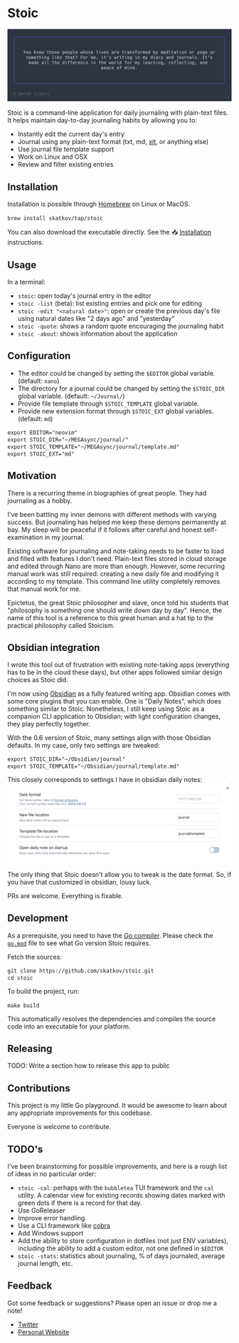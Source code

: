 # Stoic

![stoic](./demo.png)

Stoic is a command-line application for daily journaling with plain-text files. It helps maintain day-to-day journaling habits by allowing you to:

- Instantly edit the current day's entry
- Journal using any plain-text format (txt, md, [xit](https://xit.jotaen.net/), or anything else)
- Use journal file template support
- Work on Linux and OSX
- Review and filter existing entries

## Installation

Installation is possible through [Homebrew](https://brew.sh/) on Linux or MacOS.

`brew install skatkov/tap/stoic`

You can also download the executable directly. See the 📥 [Installation](INSTALL.md) instructions.

## Usage

In a terminal:

- `stoic`: open today's journal entry in the editor
- `stoic -list` (beta): list existing entries and pick one for editing
- `stoic -edit "<natural date>"`: open or create the previous day's file using natural dates like "2 days ago" and "yesterday"
- `stoic -quote`: shows a random quote encouraging the journaling habit
- `stoic -about`: shows information about the application

## Configuration

- The editor could be changed by setting the `$EDITOR` global variable. (default: `nano`)
- The directory for a journal could be changed by setting the `$STOIC_DIR` global variable. (default: `~/Journal/`)
- Provide file template through `$STOIC_TEMPLATE` global variable.
- Provide new extension format through `$STOIC_EXT` global variables. (default: `md`)

```shell
export EDITOR="neovim"
export STOIC_DIR="~/MEGAsync/journal/"
export STOIC_TEMPLATE="~/MEGAsync/journal/template.md"
export STOIC_EXT="md"
```

## Motivation

There is a recurring theme in biographies of great people. They had journaling as a hobby.

I've been battling my inner demons with different methods with varying success. But journaling has helped me keep these demons permanently at bay. My sleep will be peaceful if it follows after careful and honest self-examination in my journal.

Existing software for journaling and note-taking needs to be faster to load and filled with features I don't need. Plain-text files stored in cloud storage and edited through Nano are more than enough. However, some recurring manual work was still required: creating a new daily file and modifying it according to my template. This command line utility completely removes that manual work for me.

Epictetus, the great Stoic philosopher and slave, once told his students that "philosophy is something one should write down day by day". Hence, the name of this tool is a reference to this great human and a hat tip to the practical philosophy called Stoicism.

## Obsidian integration

I wrote this tool out of frustration with existing note-taking apps (everything has to be in the cloud these days), but other apps followed similar design choices as Stoic did.

I'm now using [Obsidian](https://obsidian.md/) as a fully featured writing app. Obsidian comes with some core plugins that you can enable. One is "Daily Notes", which does something similar to Stoic. Nonetheless, I still keep using Stoic as a companion CLI application to Obsidian; with light configuration changes, they play perfectly together.

With the 0.6 version of Stoic, many settings align with those Obsidian defaults. In my case, only two settings are tweaked:

```shell
export STOIC_DIR="~/Obsidian/journal"
export STOIC_TEMPLATE="~/Obsidian/journal/template.md"
```

This closely corresponds to settings I have in obsidian daily notes:
![obsidian daily notes config](./obsidian-daily-notes.png)

The only thing that Stoic doesn't allow you to tweak is the date format. So, if you have that customized in obsidian, lousy luck.

PRs are welcome. Everything is fixable.

## Development

As a prerequisite, you need to have the [Go compiler](https://golang.org/doc/install).
Please check the [`go.mod`](go.mod) file to see what Go version Stoic requires.

Fetch the sources:

```shell
git clone https://github.com/skatkov/stoic.git
cd stoic
```

To build the project, run:

`make build`

This automatically resolves the dependencies and compiles the source code into an executable for your platform.

## Releasing
TODO: Write a section how to release this app to public

## Contributions

This project is my little Go playground. It would be awesome to learn about any appropriate improvements for this codebase.

Everyone is welcome to contribute.

## TODO's

I've been brainstorming for possible improvements, and here is a rough list of ideas in no particular order:

- `stoic -cal`: perhaps with the `bubbletea` TUI framework and the `cal` utility. A calendar view for existing records showing dates marked with green dots if there is a record for that day.
- Use GoReleaser
- Improve error handling
- Use a CLI framework like [cobra](https://github.com/spf13/cobra)
- Add Windows support
- Add the ability to store configuration in dotfiles (not just ENV variables), including the ability to add a custom editor, not one defined in `$EDITOR`
- `stoic -stats`: statistics about journaling, % of days journaled, average journal length, etc.

## Feedback

Got some feedback or suggestions? Please open an issue or drop me a note!

- [Twitter](https://twitter.com/5katkov)
- [Personal Website](https://skatkov.com)
